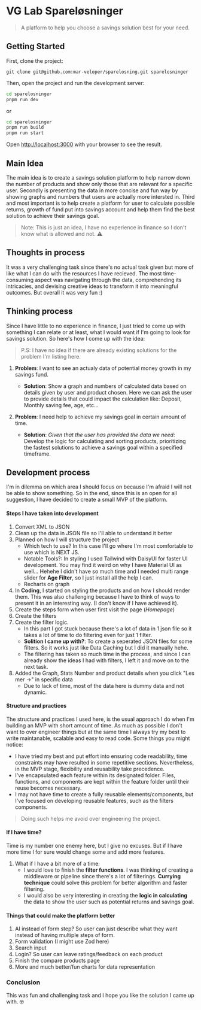 # VG Lab Spareløsninger

> A platform to help you choose a savings solution best for your need.

## Getting Started

First, clone the project:

```
git clone git@github.com:mar-veloper/sparelosning.git sparelosninger
```

Then, open the project and run the development server:

```bash
cd sparelosninger
pnpm run dev
```

or

```bash
cd sparelosninger
pnpm run build
pnpm run start
```

Open [http://localhost:3000](http://localhost:3000) with your browser to see the result.

## Main Idea

The main idea is to create a savings solution platform to help narrow down the number of products and show only those that are relevant for a specific user. Secondly is presenting the data in more concise and fun way by showing graphs and numbers that users are actually more intersted in. Third and most important is to help create a platform for user to calculate possible returns, growth of fund put into savings account and help them find the best solution to achieve their savings goal.

> Note: This is just an idea, I have no experience in finance so I don't know what is allowed and not. :warning:

## Thoughts in process

It was a very challenging task since there's no actual task given but more of like what I can do with the resources I have recieved. The most time-consuming aspect was navigating through the data, comprehending its intricacies, and devising creative ideas to transform it into meaningful outcomes. But overall it was very fun :)

## Thinking process

Since I have little to no experience in finance, I just tried to come up with something I can relate or at least, what I would want if I'm going to look for savings solution. So here's how I come up with the idea:

> P.S: I have no idea if there are already existing solutions for the problem I'm listing here.

1. **Problem**: I want to see an actualy data of potential money growth in my savings fund.

   - **Solution**: Show a graph and numbers of calculated data based on details given by user and product chosen.
     Here we can ask the user to provide details that could impact the calculation like: Deposit, Monthly saving fee, age, etc...

2. **Problem**: I need help to achieve my savings goal in certain amount of time.

   - **Solution**: _Given that the user has provided the data we need_: Develop the logic for calculating and sorting products, prioritizing the fastest solutions to achieve a savings goal within a specified timeframe.

## Development process

I'm in dilemma on which area I should focus on because I'm afraid I will not be able to show something. So in the end, since this is an open for all suggestion, I have decided to create a small MVP of the platform.

#### Steps I have taken into development

1. Convert XML to JSON
2. Clean up the data in JSON file so I'll able to understand it better
3. Planned on how I will structure the project
   - Which tech to use? In this case I'll go where I'm most comfortable to use which is NEXT JS.
   - Notable Tools?: In styling I used Tailwind with DaisyUI for faster UI development. You may find it weird on why I have Material UI as well... Hehehe I didn't have so much time and I needed multi range slider for **Age Filter**, so I just install all the help I can.
   - Recharts on graph
4. In **Coding**, I started on styling the products and on how I should render them. This was also challenging because I have to think of ways to present it in an interesting way. (I don't know if I have achieved it).
5. Create the steps form when user first visit the page (_Homepage_)
6. Create the filters
7. Create the filter logic.
   - In this part I got stuck because there's a lot of data in 1 json file so it takes a lot of time to do filtering even for just 1 filter.
   - **Solition I came up with?**: To create a seperated JSON files for some filters. So it works just like Data Caching but I did it manually hehe.
   - The filtering has taken so much time in the process, and since I can already show the ideas I had with filters, I left it and move on to the next task.
8. Added the Graph, Stats Number and product details when you click "Les mer ->" in specific data
   - Due to lack of time, most of the data here is dummy data and not dynamic.

#### Structure and practices

The structure and practices I used here, is the usual approach I do when I'm building an MVP with short amount of time. As much as possible I don't want to over engineer things but at the same time I always try my best to write maintanable, scalable and easy to read code. Some things you might notice:

- I have tried my best and put effort into ensuring code readability, time constraints may have resulted in some repetitive sections. Nevertheless, in the MVP stage, flexibility and reusability take precedence.
- I've encapsulated each feature within its designated folder. Files, functions, and components are kept within the feature folder until their reuse becomes necessary.
- I may not have time to create a fully reusable elements/components, but I've focused on developing reusable features, such as the filters components.

> Doing such helps me avoid over engineering the project.

#### If I have time?

Time is my number one enemy here, but I give no excuses. But if I have more time I for sure would change some and add more features.

1. What if I have a bit more of a time:
   - I would love to finish the **filter functions**. I was thinking of creating a middleware or pipeline since there's a lot of filterings. **Currying technique** could solve this problem for better algorithm and faster filtering.
   - I would also be very interesting in creating the **logic in calculating** the data to show the user such as potential returns and savings goal.

#### Things that could make the platform better

1. AI instead of form step? So user can just describe what they want instead of having multiple steps of form.
2. Form validation (I might use Zod here)
3. Search input
4. Login? So user can leave ratings/feedback on each product
5. Finish the compare products page
6. More and much better/fun charts for data representation

### Conclusion

This was fun and challenging task and I hope you like the solution I came up with. 🤓
